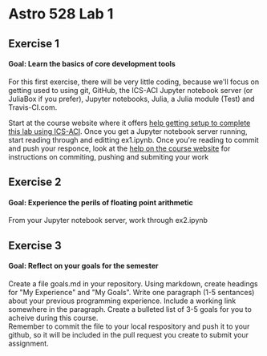 # Astro 528 Lab 1

## Exercise 1
#### Goal:  Learn the basics of core development tools
For this first exercise, there will be very little coding, because we'll focus on getting used to using git, GitHub, the ICS-ACI Jupyter notebook server (or JuliaBox if you prefer), Jupyter notebooks, Julia, a Julia module (Test) and Travis-CI.com.

Start at the course website where it offers [help getting setup to complete this lab using ICS-ACI](https://psuastro528.github.io/lessons/how-to-use-aci/).
Once you get a Jupyter notebook server running, start reading through and editting ex1.ipynb.
Once you're reading to commit and push your responce, look at the [help on the course website](https://psuastro528.github.io/lessons/how-to-use-aci/) for instructions on commiting, pushing and submiting your work

## Exercise 2
#### Goal:  Experience the perils of floating point arithmetic
From your Jupyter notebook server, work through ex2.ipynb

## Exercise 3
#### Goal:  Reflect on your goals for the semester
Create a file goals.md in your repository.
Using markdown, create headings for "My Experience" and "My Goals".
Write one paragraph (1-5 sentances) about your previous programming experience.  Include a working link somewhere in the paragraph.
Create a bulleted list of 3-5 goals for you to acheive during this course.  
Remember to commit the file to your local respository and push it to your github, so it will be included in the pull request you create to submit your assignment.  
